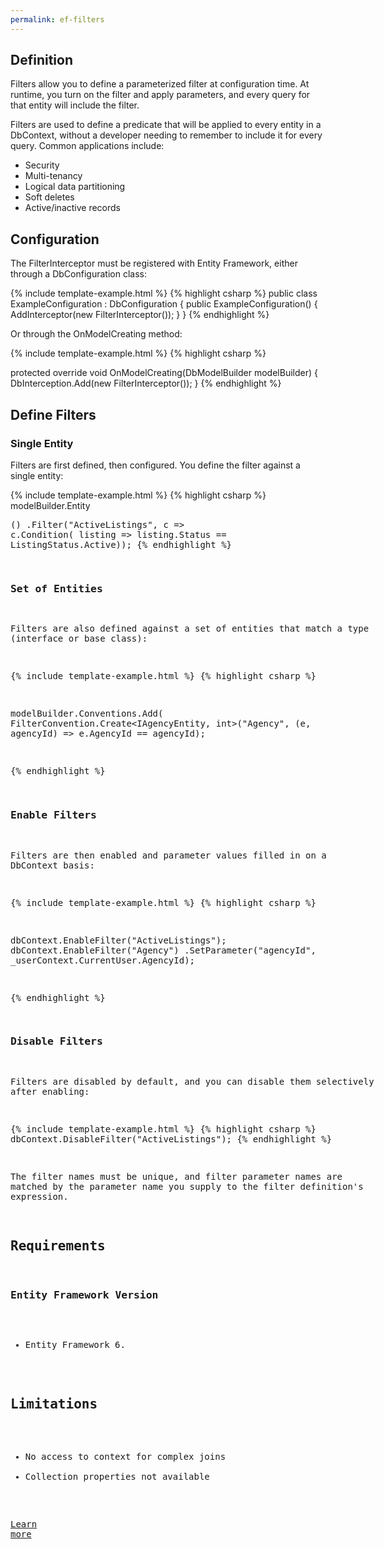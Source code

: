 ```yaml
---
permalink: ef-filters 
---
```


## Definition

Filters allow you to define a parameterized filter at configuration time. At runtime, you turn on the filter and apply parameters, and every query for that entity will include the filter.

Filters are used to define a predicate that will be applied to every entity in a DbContext, without a developer needing to remember to include it for every query. Common applications include:

 - Security
 - Multi-tenancy
 - Logical data partitioning
 - Soft deletes
 - Active/inactive records


## Configuration

The FilterInterceptor must be registered with Entity Framework, either through a DbConfiguration class:

{% include template-example.html %} 
{% highlight csharp %}
public class ExampleConfiguration : DbConfiguration
{
    public ExampleConfiguration()
    {
        AddInterceptor(new FilterInterceptor());
    }
}
{% endhighlight %}

Or through the OnModelCreating method:

{% include template-example.html %} 
{% highlight csharp %}

protected override void OnModelCreating(DbModelBuilder modelBuilder)
{
    DbInterception.Add(new FilterInterceptor());
}
{% endhighlight %}

## Define Filters

### Single Entity

Filters are first defined, then configured. You define the filter against a single entity:

{% include template-example.html %} 
{% highlight csharp %}
modelBuilder.Entity<Listing>()
    .Filter("ActiveListings", c => c.Condition<ListingStatus>(
        listing => listing.Status == ListingStatus.Active));
{% endhighlight %}

### Set of Entities

Filters are also defined against a set of entities that match a type (interface or base class):

{% include template-example.html %} 
{% highlight csharp %}

modelBuilder.Conventions.Add(
    FilterConvention.Create<IAgencyEntity, int>("Agency", (e, agencyId) => e.AgencyId == agencyId);

{% endhighlight %}

### Enable Filters

Filters are then enabled and parameter values filled in on a DbContext basis:

{% include template-example.html %} 
{% highlight csharp %}

dbContext.EnableFilter("ActiveListings");
dbContext.EnableFilter("Agency")
    .SetParameter("agencyId", _userContext.CurrentUser.AgencyId);

{% endhighlight %}

### Disable Filters

Filters are disabled by default, and you can disable them selectively after enabling:

{% include template-example.html %} 
{% highlight csharp %}
dbContext.DisableFilter("ActiveListings");
{% endhighlight %}

The filter names must be unique, and filter parameter names are matched by the parameter name you supply to the filter definition's expression.

## Requirements

### Entity Framework Version

 - Entity Framework 6.

## Limitations

 - No access to context for complex joins
 - Collection properties not available

[Learn more](https://github.com/jbogard/EntityFramework.Filters)
